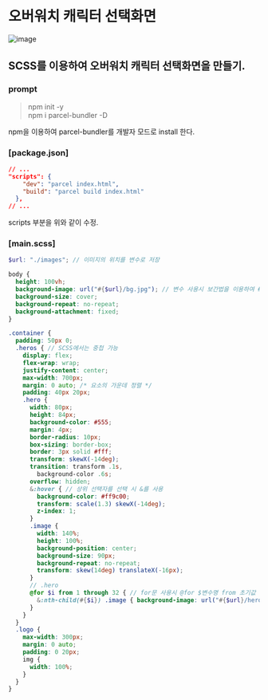 # 오버워치 캐릭터 선택화면

![image](https://user-images.githubusercontent.com/48821257/126022522-adc17ea3-f444-4870-b850-46cb2b4d76c4.png)

## SCSS를 이용하여 오버워치 캐릭터 선택화면을 만들기.

### prompt
> npm init -y  
> npm i parcel-bundler -D

npm을 이용하여 parcel-bundler를 개발자 모드로 install 한다.

### [package.json]
``` json
// ...
"scripts": {
    "dev": "parcel index.html",
    "build": "parcel build index.html"
  },
// ...
```

scripts 부분을 위와 같이 수정.

### [main.scss]

``` scss
$url: "./images"; // 이미지의 위치를 변수로 저장

body {
  height: 100vh;
  background-image: url("#{$url}/bg.jpg"); // 변수 사용시 보간법을 이용하여 #{$변수명} 사용.
  background-size: cover;
  background-repeat: no-repeat;
  background-attachment: fixed;
}

.container {
  padding: 50px 0;
  .heros { // SCSS에서는 중첩 가능
    display: flex;
    flex-wrap: wrap;
    justify-content: center;
    max-width: 700px;
    margin: 0 auto; /* 요소의 가운데 정렬 */
    padding: 40px 20px;
    .hero {
      width: 80px;
      height: 84px;
      background-color: #555;
      margin: 4px;
      border-radius: 10px;
      box-sizing: border-box;
      border: 3px solid #fff;
      transform: skewX(-14deg);
      transition: transform .1s,
        background-color .6s;
      overflow: hidden;
      &:hover { // 상위 선택자를 선택 시 &를 사용
        background-color: #ff9c00;
        transform: scale(1.3) skewX(-14deg);
        z-index: 1;
      }
      .image {
        width: 140%;
        height: 100%;
        background-position: center;
        background-size: 90px;
        background-repeat: no-repeat;
        transform: skew(14deg) translateX(-16px);
      }
      // .hero
      @for $i from 1 through 32 { // for문 사용시 @for $변수명 from 초기값 through 마지막값으로 처리.
        &:nth-child(#{$i}) .image { background-image: url("#{$url}/hero#{$i}.png");} // 변수 사용시 보간법을 이용하여 #{$변수명} 사용. 
      }
    }
  }
  .logo {
    max-width: 300px;
    margin: 0 auto;
    padding: 0 20px;
    img {
      width: 100%;
    }
  }
}

```

